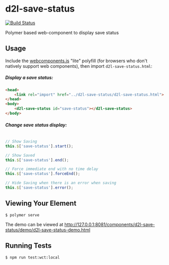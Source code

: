 # d2l-save-status
[![Build Status](https://travis-ci.com/Brightspace/d2l-save-status.svg?token=cNf4RnTRMPZgjQcxprVb)](https://travis-ci.com/Brightspace/d2l-save-status)

Polymer based web-component to display save status


## Usage
Include the [webcomponents.js](http://webcomponents.org/polyfills/) "lite" polyfill (for browsers who don't natively support web components), then import `d2l-save-status.html`:

##### Display a save status:
```html
<head>
	<link rel="import" href="../d2l-save-status/d2l-save-status.html">
</head>
<body>
	<d2l-save-status id="save-status"></d2l-save-status>
</body>
```
##### Change save status display:
```javascript

// Show Saving
this.$['save-status'].start();

// Show Saved
this.$['save-status'].end();

// Force immediate end with no time delay
this.$['save-status'].forceEnd();

// Hide Saving when there is an error when saving
this.$['save-status'].error();

```

## Viewing Your Element

```
$ polymer serve
```

The demo can be viewed at http://127.0.0.1:8081/components/d2l-save-status/demo/d2l-save-status-demo.html

## Running Tests

```
$ npm run test:wct:local
```

